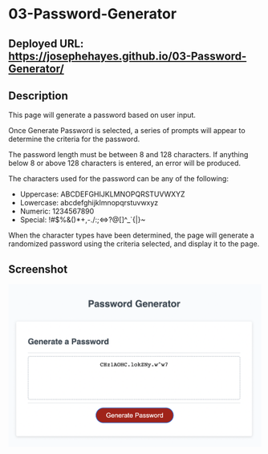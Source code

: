 # 03-Password-Generator

## Deployed URL: https://josephehayes.github.io/03-Password-Generator/

## Description
This page will generate a password based on user input. 

Once Generate Password is selected, a series of prompts will appear to determine the criteria for the password.

The password length must be between 8 and 128 characters. If anything below 8 or above 128 characters is entered, an error will be produced.

The characters used for the password can be any of the following:

* Uppercase: ABCDEFGHIJKLMNOPQRSTUVWXYZ
* Lowercase: abcdefghijklmnopqrstuvwxyz
* Numeric: 1234567890
* Special: !#$%&()*+,-./:;<=>?@[\]^_`{|}~

When the character types have been determined, the page will generate a randomized password using the criteria selected, and display it to the page.

## Screenshot

![The password generator showing a password including a mix of letters, numbers, and special characters](./Assets/03-Password-Generator-SS.png)

